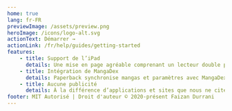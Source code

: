 ```yaml
---
home: true
lang: fr-FR
previewImage: /assets/preview.png
heroImage: /icons/logo-alt.svg
actionText: Démarrer →
actionLink: /fr/help/guides/getting-started
features:
    - title: Support de l’iPad
      details: Une mise en page agréable comprenant un lecteur double page pour l’iPad. (iPadOS 13.4+)
    - title: Intégration de MangaDex
      details: Paperback synchronise mangas et paramètres avec MangaDex.
    - title: Aucune publicité
      details: À la différence d’applications et sites que nous ne citerons pas, Paperback est intégralement dépourvu de publicité.
footer: MIT Autorisé | Droit d'auteur © 2020-présent Faizan Durrani
---
```

